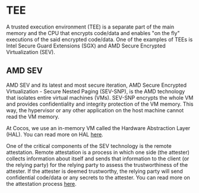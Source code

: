 # TEE

A trusted execution environment (TEE) is a separate part of the main memory and the CPU that encrypts code/data and enables "on the fly" executions of the said encrypted code/data. One of the examples of TEEs is Intel Secure Guard Extensions (SGX) and AMD Secure Encrypted Virtualization (SEV).

## AMD SEV

AMD SEV and its latest and most secure iteration, AMD Secure Encrypted Virtualization - Secure Nested Paging (SEV-SNP), is the AMD technology that isolates entire virtual machines (VMs). SEV-SNP encrypts the whole VM and provides confidentiality and integrity protection of the VM memory. This way, the hypervisor or any other application on the host machine cannot read the VM memory.

At Cocos, we use an in-memory VM called the Hardware Abstraction Layer (HAL). You can read more on HAL [here](hal.md).

One of the critical components of the SEV technology is the remote attestation. Remote attestation is a process in which one side (the attester) collects information about itself and sends that information to the client (or the relying party) for the relying party to assess the trustworthiness of the attester. If the attester is deemed trustworthy, the relying party will send confidential code/data or any secrets to the attester. You can read more on the attestation process [here](attestation.md).